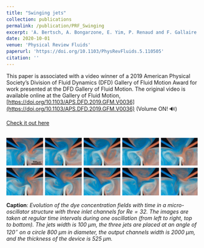 ```yaml
---
title: "Swinging jets"
collection: publications
permalink: /publication/PRF_Swinging
excerpt: 'A. Bertsch, A. Bongarzone, E. Yim, P. Renaud and F. Gallaire'
date: 2020-10-01
venue: 'Physical Review Fluids'
paperurl: 'https://doi.org/10.1103/PhysRevFluids.5.110505'
citation: ''
---
```

This paper is associated with a video winner of a 2019 American Physical Society’s Division of Fluid Dynamics (DFD) Gallery of Fluid Motion Award for work presented at the DFD Gallery of Fluid Motion. The original video is available online at the Gallery of Fluid Motion, [https://doi.org/10.1103/APS.DFD.2019.GFM.V0036](https://doi.org/10.1103/APS.DFD.2019.GFM.V0036) (Volume ON! 🔊)

[Check it out here](http://Alessandro-Bongarzone.github.io/files/PRF_Swinging-jets.pdf)

<br/><img src='/images/PRF_Swinging_GA.jpg'>

**Caption**: _Evolution of the dye concentration fields with time in a micro-oscillator structure with three inlet channels for $`Re=32`$. The images are taken at regular time intervals during one oscillation (from left to right, top to bottom). The jets width is $`100`$ $`\mu m`$, the three jets are placed at an angle of $`120^{\circ}`$ on a circle $`800`$ $`\mu m`$ in diameter, the output channels width is $`2000`$ $`\mu m`$, and the thickness of the device is $`525`$ $`\mu m`$._
